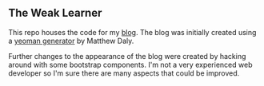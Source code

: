 ## The Weak Learner

This repo houses the code for my [blog](weinstockj.github.io). The blog
was initially created using a [yeoman generator](https://github.com/matthewbdaly/generator-simple-static-blog)
by Matthew Daly.

Further changes to the appearance of the blog were created by hacking around with some
bootstrap components. I'm not a very experienced web developer so I'm sure there are
many aspects that could be improved.  
